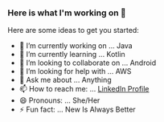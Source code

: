 ### Here is what I'm working on 👋

Here are some ideas to get you started:

- 🔭 I’m currently working on ... Java
- 🌱 I’m currently learning ... Kotlin
- 👯 I’m looking to collaborate on ... Android
- 🤔 I’m looking for help with ... AWS
- 💬 Ask me about ... Anything
- 📫 How to reach me: ... [LinkedIn Profile](http://www.linkedin.com/in/najma-khatun-211b0a102)
- 😄 Pronouns: ... She/Her
- ⚡ Fun fact: ... New Is Always Better
